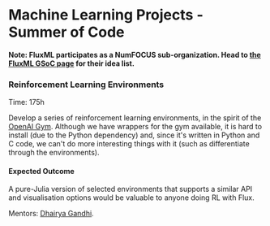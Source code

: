 #  Machine Learning Projects - Summer of Code

**Note: FluxML participates as a NumFOCUS sub-organization. Head to [the FluxML GSoC page](http://fluxml.ai/gsoc/) for their idea list.**

### Reinforcement Learning Environments

Time: 175h

Develop a series of reinforcement learning environments, in the spirit of the [OpenAI Gym](https://gym.openai.com). Although we have wrappers for the gym available, it is hard to install (due to the Python dependency) and, since it's written in Python and C code, we can't do more interesting things with it (such as differentiate through the environments).

#### Expected Outcome

A pure-Julia version of selected environments that supports a similar API and visualisation options would be valuable to anyone doing RL with Flux.

Mentors: [Dhairya Gandhi](https://github.com/DhairyaLGandhi/).
